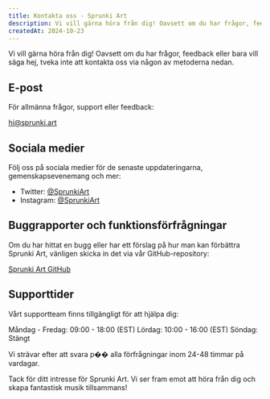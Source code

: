```yaml
---
title: Kontakta oss - Sprunki Art
description: Vi vill gärna höra från dig! Oavsett om du har frågor, feedback eller bara vill säga hej, tveka inte att kontakta oss via någon av metoderna nedan.
createdAt: 2024-10-23
---
```


Vi vill gärna höra från dig! Oavsett om du har frågor, feedback eller bara vill säga hej, tveka inte att kontakta oss via någon av metoderna nedan.

## E-post

För allmänna frågor, support eller feedback:

[hi@sprunki.art](mailto:hi@sprunki.art)

## Sociala medier

Följ oss på sociala medier för de senaste uppdateringarna, gemenskapsevenemang och mer:

- Twitter: [@SprunkiArt](https://twitter.com/sprunki-art)
- Instagram: [@SprunkiArt](https://instagram.com/sprunki-art)

## Buggrapporter och funktionsförfrågningar

Om du har hittat en bugg eller har ett förslag på hur man kan förbättra Sprunki Art, vänligen skicka in det via vår GitHub-repository:

[Sprunki Art GitHub](https://github.com/ZissyW/sprunki-art)

## Supporttider

Vårt supportteam finns tillgängligt för att hjälpa dig:

Måndag - Fredag: 09:00 - 18:00 (EST)
Lördag: 10:00 - 16:00 (EST)
Söndag: Stängt

Vi strävar efter att svara p�� alla förfrågningar inom 24-48 timmar på vardagar.

Tack för ditt intresse för Sprunki Art. Vi ser fram emot att höra från dig och skapa fantastisk musik tillsammans!
